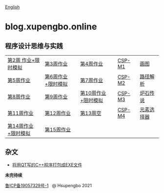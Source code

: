 [English](./en-index.html)

# blog.xupengbo.online

## 程序设计思维与实践


| | | | | |
|---|---|---|---|---|
| [第2周 作业+限时模拟](./week2.html) | [第3周作业](./week3.html) |[第4周作业](./week4.html) | [CSP-M1](./CSP-M1.md) |[画图](./CSP-201512-3.html)|
| [第5周作业](./week5.html) | [第6周作业+限时模拟](./week6.html) |[第7周作业](./week7.html)|[CSP-M2](./CSP-M2.md)|[路径解析](./CSP-201604-3.html)|
|[第8周作业](./week8.html)|[第9周作业](./week9.html)|[第10周作业+限时模拟](./week10.html)|[CSP-M3](./CSP-M3.md) |[炉石传说](./CSP-201609-3.html) |
|[第11周作业](./week11.html) | [第12周作业](./week12.html) |[第13周空](./week13.html)  |[CSP-M4](./CSP-M4.md) |[元素选择器](./CSP-201809-3.html)|
|[第14周作业+限时模拟](./week14.html) |[第15周作业](./week15.html)  | | | |

## 杂文

   + [将用QT写的C++程序打包成EXE文件](./Others/2020-9-26.html)

   

   **未完待续**
      

[鲁ICP备19057329号-1](https://beian.miit.gov.cn)  &nbsp; @ Hsupengbo 2021

